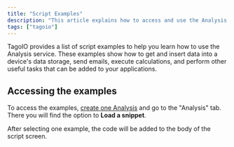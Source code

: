 ```yaml
---
title: "Script Examples"
description: "This article explains how to access and use the Analysis script examples in TagoIO, including a Hello World example with the code that is added to the script editor and sample console output."
tags: ["tagoio"]
---
```

TagoIO provides a list of script examples to help you learn how to use the Analysis service. These examples show how to get and insert data into a device's data storage, send emails, execute calculations, and perform other useful tasks that can be added to your applications.

## Accessing the examples
To access the examples, [create one Analysis](/docs/tagoio/analysis/creating-analysis.md) and go to the "Analysis" tab. There you will find the option to **Load a snippet**.

After selecting one example, the code will be added to the body of the script screen.
